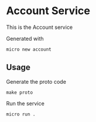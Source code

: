 # Account Service

This is the Account service

Generated with

```
micro new account
```

## Usage

Generate the proto code

```
make proto
```

Run the service

```
micro run .
```